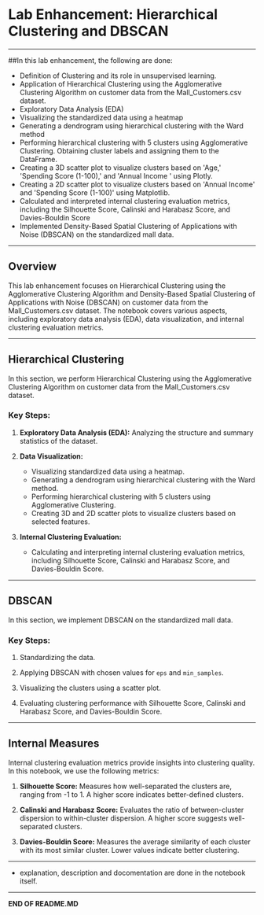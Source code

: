 # Lab Enhancement: Hierarchical Clustering and DBSCAN

----------------------------------------------------------------------------------------------------------------------

##In this lab enhancement, the following are done:

- Definition of Clustering and its role in unsupervised learning.
- Application of Hierarchical Clustering using the Agglomerative Clustering Algorithm on customer data from the Mall_Customers.csv dataset.
- Exploratory Data Analysis (EDA)
- Visualizing the standardized data using a heatmap
- Generating a dendrogram using hierarchical clustering with the Ward method
- Performing hierarchical clustering with 5 clusters using Agglomerative Clustering. Obtaining cluster labels and assigning them to the DataFrame.
- Creating a 3D scatter plot to visualize clusters based on 'Age,' 'Spending Score (1-100),' and 'Annual Income ' using Plotly.
- Creating a 2D scatter plot to visualize clusters based on 'Annual Income' and 'Spending Score (1-100)' using Matplotlib.
- Calculated and interpreted internal clustering evaluation metrics, including the Silhouette Score, Calinski and Harabasz Score, and Davies-Bouldin Score
- Implemented Density-Based Spatial Clustering of Applications with Noise (DBSCAN) on the standardized mall data.

----------------------------------------------------------------------------------------------------------------------



## Overview

This lab enhancement focuses on Hierarchical Clustering using the Agglomerative Clustering Algorithm and Density-Based Spatial Clustering of Applications with Noise (DBSCAN) on customer data from the Mall_Customers.csv dataset. The notebook covers various aspects, including exploratory data analysis (EDA), data visualization, and internal clustering evaluation metrics.


----------------------------------------------------------------------------------------------------------------------


## Hierarchical Clustering

In this section, we perform Hierarchical Clustering using the Agglomerative Clustering Algorithm on customer data from the Mall_Customers.csv dataset.

### Key Steps:

1. **Exploratory Data Analysis (EDA):** Analyzing the structure and summary statistics of the dataset.

2. **Data Visualization:**
   - Visualizing standardized data using a heatmap.
   - Generating a dendrogram using hierarchical clustering with the Ward method.
   - Performing hierarchical clustering with 5 clusters using Agglomerative Clustering.
   - Creating 3D and 2D scatter plots to visualize clusters based on selected features.

3. **Internal Clustering Evaluation:**
   - Calculating and interpreting internal clustering evaluation metrics, including Silhouette Score, Calinski and Harabasz Score, and Davies-Bouldin Score.

-------------------------------------------------------------------------------------------------------------------------

## DBSCAN

In this section, we implement DBSCAN on the standardized mall data.

### Key Steps:

1. Standardizing the data.

2. Applying DBSCAN with chosen values for `eps` and `min_samples`.

3. Visualizing the clusters using a scatter plot.

4. Evaluating clustering performance with Silhouette Score, Calinski and Harabasz Score, and Davies-Bouldin Score.

----------------------------------------------------------------------------------------------------------------------


## Internal Measures

Internal clustering evaluation metrics provide insights into clustering quality. In this notebook, we use the following metrics:

1. **Silhouette Score:** Measures how well-separated the clusters are, ranging from -1 to 1. A higher score indicates better-defined clusters.

2. **Calinski and Harabasz Score:** Evaluates the ratio of between-cluster dispersion to within-cluster dispersion. A higher score suggests well-separated clusters.

3. **Davies-Bouldin Score:** Measures the average similarity of each cluster with its most similar cluster. Lower values indicate better clustering.

----------------------------------------------------------------------------------------------------------------------



* explanation, description and docomentation are done in the notebook itself.

----------------------------------------------------------------------------------------------------------------------

**END OF README.MD**
